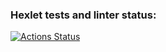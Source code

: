 ### Hexlet tests and linter status:
[![Actions Status](https://github.com/safrio/rails-project-lvl2/workflows/hexlet-check/badge.svg)](https://github.com/safrio/rails-project-lvl2/actions)